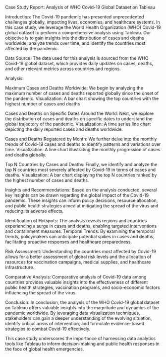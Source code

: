 
Case Study Report: Analysis of WHO Covid-19 Global Dataset on Tableau

Introduction:
The Covid-19 pandemic has presented unprecedented challenges globally, impacting lives, economies, and healthcare systems. In this case study, we leverage the World Health Organization (WHO) Covid-19 global dataset to perform a comprehensive analysis using Tableau. Our objective is to gain insights into the distribution of cases and deaths worldwide, analyze trends over time, and identify the countries most affected by the pandemic.

Data Source:
The data used for this analysis is sourced from the WHO Covid-19 global dataset, which provides daily updates on cases, deaths, and other relevant metrics across countries and regions.

Analysis:

Maximum Cases and Deaths Worldwide:
We begin by analyzing the maximum number of cases and deaths reported globally since the onset of the pandemic.
Visualization: A bar chart showing the top countries with the highest number of cases and deaths

Cases and Deaths on Specific Dates Around the World:
Next, we explore the distribution of cases and deaths on specific dates to understand the global trajectory of the pandemic.
Visualization: A time series line chart depicting the daily reported cases and deaths worldwide.

Cases and Deaths Registered by Month:
We further delve into the monthly trends of Covid-19 cases and deaths to identify patterns and variations over time.
Visualization: A line chart illustrating the monthly progression of cases and deaths globally.

Top N Countries by Cases and Deaths:
Finally, we identify and analyze the top N countries most severely affected by Covid-19 in terms of cases and deaths.
Visualization: A bar chart displaying the top N countries ranked by the highest number of cases and deaths.

Insights and Recommendations:
Based on the analysis conducted, several key insights can be drawn regarding the global impact of the Covid-19 pandemic. These insights can inform policy decisions, resource allocation, and public health strategies aimed at mitigating the spread of the virus and reducing its adverse effects.

Identification of Hotspots: The analysis reveals regions and countries experiencing a surge in cases and deaths, enabling targeted interventions and containment measures.
Temporal Trends: By examining the temporal trends, policymakers can anticipate potential spikes in cases and deaths, facilitating proactive responses and healthcare preparedness.

Risk Assessment: Understanding the countries most affected by Covid-19 allows for a better assessment of global risk levels and the allocation of resources for vaccination campaigns, medical supplies, and healthcare infrastructure.

Comparative Analysis: Comparative analysis of Covid-19 data among countries provides valuable insights into the effectiveness of different public health strategies, vaccination programs, and socio-economic factors influencing the spread of the virus.

Conclusion:
In conclusion, the analysis of the WHO Covid-19 global dataset on Tableau offers valuable insights into the magnitude and dynamics of the pandemic worldwide. By leveraging data visualization techniques, stakeholders can gain a deeper understanding of the evolving situation, identify critical areas of intervention, and formulate evidence-based strategies to combat Covid-19 effectively.

This case study underscores the importance of harnessing data analytics tools like Tableau to inform decision-making and public health responses in the face of global health emergencies.

